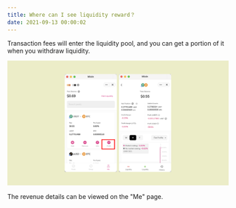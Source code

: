 ```yaml
---
title: Where can I see liquidity reward？
date: 2021-09-13 00:00:02
---
```



Transaction fees will enter the liquidity pool, and you can get a portion of it when you withdraw liquidity.

![](../assets/profit.png)

The revenue details can be viewed on the "Me" page.
